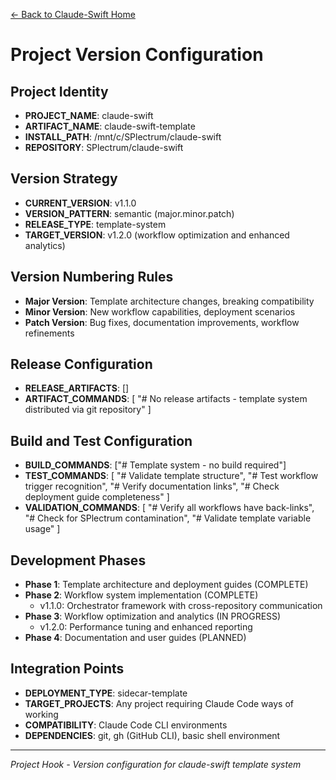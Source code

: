 [← Back to Claude-Swift Home](../../../README.md)

# Project Version Configuration

## Project Identity
- **PROJECT_NAME**: claude-swift
- **ARTIFACT_NAME**: claude-swift-template
- **INSTALL_PATH**: /mnt/c/SPlectrum/claude-swift
- **REPOSITORY**: SPlectrum/claude-swift

## Version Strategy
- **CURRENT_VERSION**: v1.1.0
- **VERSION_PATTERN**: semantic (major.minor.patch)
- **RELEASE_TYPE**: template-system
- **TARGET_VERSION**: v1.2.0 (workflow optimization and enhanced analytics)

## Version Numbering Rules
- **Major Version**: Template architecture changes, breaking compatibility
- **Minor Version**: New workflow capabilities, deployment scenarios
- **Patch Version**: Bug fixes, documentation improvements, workflow refinements

## Release Configuration
- **RELEASE_ARTIFACTS**: []
- **ARTIFACT_COMMANDS**: [
  "# No release artifacts - template system distributed via git repository"
]

## Build and Test Configuration
- **BUILD_COMMANDS**: ["# Template system - no build required"]
- **TEST_COMMANDS**: [
  "# Validate template structure",
  "# Test workflow trigger recognition", 
  "# Verify documentation links",
  "# Check deployment guide completeness"
]
- **VALIDATION_COMMANDS**: [
  "# Verify all workflows have back-links",
  "# Check for SPlectrum contamination",
  "# Validate template variable usage"
]

## Development Phases
- **Phase 1**: Template architecture and deployment guides (COMPLETE)
- **Phase 2**: Workflow system implementation (COMPLETE)
  - v1.1.0: Orchestrator framework with cross-repository communication
- **Phase 3**: Workflow optimization and analytics (IN PROGRESS)
  - v1.2.0: Performance tuning and enhanced reporting
- **Phase 4**: Documentation and user guides (PLANNED)

## Integration Points
- **DEPLOYMENT_TYPE**: sidecar-template
- **TARGET_PROJECTS**: Any project requiring Claude Code ways of working
- **COMPATIBILITY**: Claude Code CLI environments
- **DEPENDENCIES**: git, gh (GitHub CLI), basic shell environment

---

*Project Hook - Version configuration for claude-swift template system*